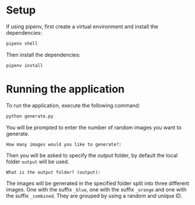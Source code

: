 # Setup

If using pipenv, first create a virtual environment and install the dependencies:

```bash
pipenv shell
```

Then install the dependencies:

```bash
pipenv install
```

# Running the application

To run the application, execute the following command:

```bash
python generate.py
```

You will be prompted to enter the number of random images you want to generate. 

```shell
How many images would you like to generate?: 
```

Then you will be asked to specify the output folder, by default the local folder 
`output` will be used.

```shell
What is the output folder? (output): 
```

The images will be generated in the specified folder split into three different images.
One with the suffix `_blue`, one with the suffix `_orange` and one with the suffix `_combined`.
They are grouped by using a random and unique ID.
